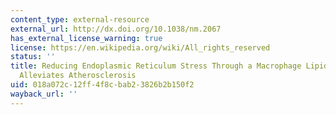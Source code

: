 ```yaml
---
content_type: external-resource
external_url: http://dx.doi.org/10.1038/nm.2067
has_external_license_warning: true
license: https://en.wikipedia.org/wiki/All_rights_reserved
status: ''
title: Reducing Endoplasmic Reticulum Stress Through a Macrophage Lipid Chaperone
  Alleviates Atherosclerosis
uid: 018a072c-12ff-4f8c-bab2-3826b2b150f2
wayback_url: ''
---
```

